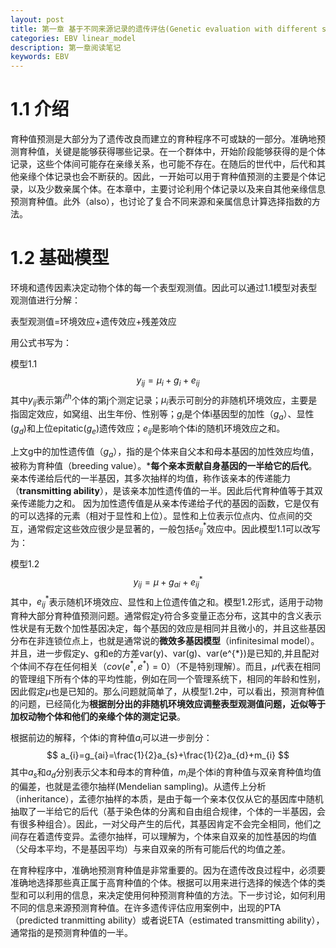 ```yaml
---
layout: post
title: 第一章 基于不同来源记录的遗传评估(Genetic evaluation with different sources of records)
categories: EBV linear_model
description: 第一章阅读笔记
keywords: EBV
---
```


# 1.1 介绍
育种值预测是大部分为了遗传改良而建立的育种程序不可或缺的一部分。准确地预测育种值，关键是能够获得哪些记录。在一个群体中，开始阶段能够获得的是个体记录，这些个体间可能存在亲缘关系，也可能不存在。在随后的世代中，后代和其他亲缘个体记录也会不断获的。因此，一开始可以用于育种值预测的主要是个体记录，以及少数亲属个体。在本章中，主要讨论利用个体记录以及来自其他亲缘信息预测育种值。此外（also），也讨论了复合不同来源和亲属信息计算选择指数的方法。  

# 1.2 基础模型
环境和遗传因素决定动物个体的每一个表型观测值。因此可以通过1.1模型对表型观测值进行分解：

表型观测值=环境效应+遗传效应+残差效应

用公式书写为：

模型1.1
$$
y_{ij}=\mu_{i}+g_{i}+e_{ij}
$$
其中$y_{ij}$表示第$i^{th}$个体的第j个测定记录；$\mu_{i}$表示可剖分的非随机环境效应，主要是指固定效应，如窝组、出生年份、性别等；$g_{i}$是个体i基因型的加性（$g_{a}$）、显性($g_{d}$)和上位epitatic($g_{e}$)遗传效应；$e_{ij}$是影响个体i的随机环境效应之和。

上文g中的加性遗传值（$g_{a}$），指的是个体来自父本和母本基因的加性效应均值，被称为育种值（breeding value）。***每个亲本贡献自身基因的一半给它的后代**。亲本传递给后代的一半基因，其多次抽样的均值，称作该亲本的传递能力（**transmitting ability**），是该亲本加性遗传值的一半。因此后代育种值等于其双亲传递能力之和。
因为加性遗传值是从亲本传递给子代的基因的函数，它是仅有的可以选择的元素（相对于显性和上位）。显性和上位表示位点内、位点间的交互，通常假定这些效应很少是显著的，一般包括$e^{*}_{ij}$效应中。因此模型1.1可以改写为：

模型1.2
$$
y_{ij}=\mu+g_{ai}+e^{*}_{ij}
$$
其中，$e^{*}_{ij}$表示随机环境效应、显性和上位遗传值之和。模型1.2形式，适用于动物育种大部分育种值预测问题。通常假定y符合多变量正态分布，这其中的含义表示性状是有无数个加性基因决定，每个基因的效应是相同并且微小的，并且这些基因分布在非连锁位点上，也就是通常说的**微效多基因模型**（infinitesimal model）。并且，进一步假定y、g和e的方差var(y)、var(g)、var(e^{*})是已知的,并且配对个体间不存在任何相关（$cov(e^{*},e^{*})=0$）（不是特别理解）。而且，$\mu$代表在相同的管理组下所有个体的平均性能，例如在同一个管理系统下，相同的年龄和性别，因此假定$\mu$也是已知的。那么问题就简单了，从模型1.2中，可以看出，预测育种值的问题，已经简化为**根据剖分出的非随机环境效应调整表型观测值问题，近似等于加权动物个体和他们的亲缘个体的测定记录**。

根据前边的解释，个体i的育种值$a_{i}$可以进一步剖分：
$$
a_{i}=g_{ai}=\frac{1}{2}a_{s}+\frac{1}{2}a_{d}+m_{i}
$$
其中$a_{s}$和$a_{d}$分别表示父本和母本的育种值，$m_{i}$是个体i的育种值与双亲育种值均值的偏差，也就是孟德尔抽样(Mendelian sampling)。从遗传上分析（inheritance），孟德尔抽样的本质，是由于每一个亲本仅仅从它的基因库中随机抽取了一半给它的后代（基于染色体的分离和自由组合规律，个体的一半基因，会有很多种组合）。因此，一对父母产生的后代，其基因肯定不会完全相同，他们之间存在着遗传变异。孟德尔抽样，可以理解为，个体来自双亲的加性基因的均值（父母本平均，不是基因平均）与来自双亲的所有可能后代的均值之差。

在育种程序中，准确地预测育种值是非常重要的。因为在遗传改良过程中，必须要准确地选择那些真正属于高育种值的个体。根据可以用来进行选择的候选个体的类型和可以利用的信息，来决定使用何种预测育种值的方法。下一步讨论，如何利用不同的信息来源预测育种值。在许多遗传评估应用案例中，出现的PTA（predicted tranmitting ability）或者说ETA（estimated transmitting ability），通常指的是预测育种值的一半。
